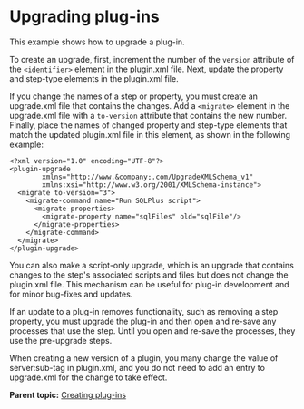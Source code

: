 # Upgrading plug-ins

This example shows how to upgrade a plug-in.

To create an upgrade, first, increment the number of the `version` attribute of the `<identifier>` element in the plugin.xml file. Next, update the property and step-type elements in the plugin.xml file.

If you change the names of a step or property, you must create an upgrade.xml file that contains the changes. Add a `<migrate>` element in the upgrade.xml file with a `to-version` attribute that contains the new number. Finally, place the names of changed property and step-type elements that match the updated plugin.xml file in this element, as shown in the following example:

```
<?xml version="1.0" encoding="UTF-8"?>
<plugin-upgrade
        xmlns="http://www.&company;.com/UpgradeXMLSchema_v1"
        xmlns:xsi="http://www.w3.org/2001/XMLSchema-instance">
  <migrate to-version="3">
    <migrate-command name="Run SQLPlus script">
      <migrate-properties>
        <migrate-property name="sqlFiles" old="sqlFile"/>
      </migrate-properties>
    </migrate-command>
  </migrate>
</plugin-upgrade>
```

You can also make a script-only upgrade, which is an upgrade that contains changes to the step's associated scripts and files but does not change the plugin.xml file. This mechanism can be useful for plug-in development and for minor bug-fixes and updates.

If an update to a plug-in removes functionality, such as removing a step property, you must upgrade the plug-in and then open and re-save any processes that use the step. Until you open and re-save the processes, they use the pre-upgrade steps.

When creating a new version of a plugin, you many change the value of server:sub-tag in plugin.xml, and you do not need to add an entry to upgrade.xml for the change to take effect.

**Parent topic:** [Creating plug-ins](../../com.udeploy.reference.doc/topics/reference_plugins_create.md)

